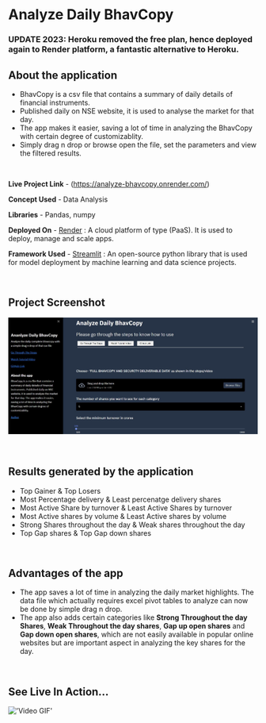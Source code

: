 # Analyze Daily BhavCopy 


### UPDATE 2023: Heroku removed the free plan, hence deployed again to Render platform, a fantastic alternative to Heroku.

## About the application 
*  BhavCopy is a csv file that contains a summary of daily details of financial instruments. 
*  Published daily on NSE website, it is used to analyse the market for that day. 
*  The app makes it easier, saving a lot of time in analyzing the BhavCopy with certain degree of customizablity.
*  Simply drag n drop or browse open the file, set the parameters and view the filtered results.

<br>

**Live Project Link** - (https://analyze-bhavcopy.onrender.com/)

 **Concept Used** - Data Analysis

 **Libraries** - Pandas, numpy

 **Deployed On** - [Render](https://render.com/) : A cloud platform of type (PaaS). It is used to deploy, manage and scale apps.

 **Framework Used** - [Streamlit](https://docs.streamlit.io/en/stable/#) : An open-source python library that is used for model deployment by machine learning and data science projects.

<br>

## Project Screenshot
![Project Screenshot](/Instructions-to-use-the-app/ProjectSS.png)

<br>

## Results generated by the application
*  Top Gainer & Top Losers
*  Most Percentage delivery & Least percenatge delivery shares
*  Most Active Share by turnover & Least Active Shares by turnover
*  Most Active shares by volume & Least Active shares by volume
*  Strong Shares throughout the day & Weak shares throughout the day
*  Top Gap shares & Top Gap down shares

<br>

## Advantages of the app
*  The app saves a lot of time in analyzing the daily market highlights. The data file which actually requires excel pivot tables to analyze can now be done by simple drag n drop. 
*  The app also adds certain categories like **Strong Throughout the day Shares**, **Weak Throughout the day shares**, **Gap up open shares** and **Gap down open shares**, which are not easily available in popular online websites but are important aspect in analyzing the key shares for the day.

<br>

## See Live In Action...

!['Video GIF'](/Instructions-to-use-the-app/Tutorial-GIF.gif)

<br>

<!-- # Try it yourself -->
